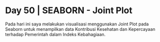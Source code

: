 # Day 50 | SEABORN - Joint Plot
Pada hari ini saya melakukan visualisasi menggunakan Joint Plot pada Seaborn untuk menampilkan data Kontribusi Kesehatan dan Kepercayaan terhadap Pemerintah dalam Indeks Kebahagiaan.